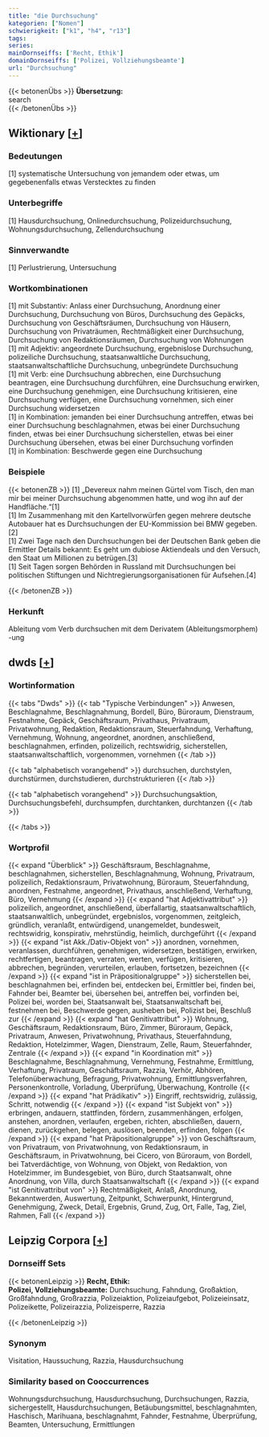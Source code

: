```yaml
---
title: "die Durchsuchung"
kategorien: ["Nomen"]
schwierigkeit: ["k1", "h4", "r13"]
tags:
series:
mainDornseiffs: ['Recht, Ethik']
domainDornseiffs: ['Polizei, Vollziehungsbeamte']
url: "Durchsuchung"
---
```


{{< betonenÜbs >}}
**Übersetzung:**  
search  
{{< /betonenÜbs >}}

## Wiktionary [[+](https://de.wiktionary.org/wiki/Durchsuchung)]

### Bedeutungen
[1] systematische Untersuchung von jemandem oder etwas, um gegebenenfalls etwas Verstecktes zu finden  

### Unterbegriffe
[1] Hausdurchsuchung, Onlinedurchsuchung, Polizeidurchsuchung, Wohnungsdurchsuchung, Zellendurchsuchung  

### Sinnverwandte
[1] Perlustrierung, Untersuchung  

### Wortkombinationen
[1] mit Substantiv: Anlass einer Durchsuchung, Anordnung einer Durchsuchung, Durchsuchung von Büros, Durchsuchung des Gepäcks, Durchsuchung von Geschäftsräumen, Durchsuchung von Häusern, Durchsuchung von Privaträumen, Rechtmäßigkeit einer Durchsuchung, Durchsuchung von Redaktionsräumen, Durchsuchung von Wohnungen  
[1] mit Adjektiv: angeordnete Durchsuchung, ergebnislose Durchsuchung, polizeiliche Durchsuchung, staatsanwaltliche Durchsuchung, staatsanwaltschaftliche Durchsuchung, unbegründete Durchsuchung  
[1] mit Verb: eine Durchsuchung abbrechen, eine Durchsuchung beantragen, eine Durchsuchung durchführen, eine Durchsuchung erwirken, eine Durchsuchung genehmigen, eine Durchsuchung kritisieren, eine Durchsuchung verfügen, eine Durchsuchung vornehmen, sich einer Durchsuchung widersetzen  
[1] in Kombination: jemanden bei einer Durchsuchung antreffen, etwas bei einer Durchsuchung beschlagnahmen, etwas bei einer Durchsuchung finden, etwas bei einer Durchsuchung sicherstellen, etwas bei einer Durchsuchung übersehen, etwas bei einer Durchsuchung vorfinden  
[1] in Kombination: Beschwerde gegen eine Durchsuchung  

### Beispiele
{{< betonenZB >}}
[1] „Devereux nahm meinen Gürtel vom Tisch, den man mir bei meiner Durchsuchung abgenommen hatte, und wog ihn auf der Handfläche.“[1]  
[1] Im Zusammenhang mit den Kartellvorwürfen gegen mehrere deutsche Autobauer hat es Durchsuchungen der EU-Kommission bei BMW gegeben.[2]  
[1] Zwei Tage nach den Durchsuchungen bei der Deutschen Bank geben die Ermittler Details bekannt: Es geht um dubiose Aktiendeals und den Versuch, den Staat um Millionen zu betrügen.[3]  
[1] Seit Tagen sorgen Behörden in Russland mit Durchsuchungen bei politischen Stiftungen und Nichtregierungsorganisationen für Aufsehen.[4]  

{{< /betonenZB >}}
### Herkunft
Ableitung vom Verb durchsuchen mit dem Derivatem (Ableitungsmorphem) -ung  



## dwds [[+](https://www.dwds.de/wb/Durchsuchung)]

### Wortinformation
{{< tabs "Dwds" >}}
{{< tab "Typische Verbindungen" >}}
Anwesen, Beschlagnahme, Beschlagnahmung, Bordell, Büro, Büroraum, Dienstraum, Festnahme, Gepäck, Geschäftsraum, Privathaus, Privatraum, Privatwohnung, Redaktion, Redaktionsraum, Steuerfahndung, Verhaftung, Vernehmung, Wohnung, angeordnet, anordnen, anschließend, beschlagnahmen, erfinden, polizeilich, rechtswidrig, sicherstellen, staatsanwaltschaftlich, vorgenommen, vornehmen
{{< /tab >}}

{{< tab "alphabetisch vorangehend" >}}
durchsuchen, durchstylen, durchstürmen, durchstudieren, durchstrukturieren
{{< /tab >}}

{{< tab "alphabetisch vorangehend" >}}
Durchsuchungsaktion, Durchsuchungsbefehl, durchsumpfen, durchtanken, durchtanzen
{{< /tab >}}

{{< /tabs >}}

### Wortprofil
{{< expand "Überblick" >}} Geschäftsraum, Beschlagnahme, beschlagnahmen, sicherstellen, Beschlagnahmung, Wohnung, Privatraum, polizeilich, Redaktionsraum, Privatwohnung, Büroraum, Steuerfahndung, anordnen, Festnahme, angeordnet, Privathaus, anschließend, Verhaftung, Büro, Vernehmung {{< /expand >}}
{{< expand "hat Adjektivattribut" >}} polizeilich, angeordnet, anschließend, überfallartig, staatsanwaltschaftlich, staatsanwaltlich, unbegründet, ergebnislos, vorgenommen, zeitgleich, gründlich, veranlaßt, entwürdigend, unangemeldet, bundesweit, rechtswidrig, konspirativ, mehrstündig, heimlich, durchgeführt {{< /expand >}}
{{< expand "ist Akk./Dativ-Objekt von" >}} anordnen, vornehmen, veranlassen, durchführen, genehmigen, widersetzen, bestätigen, erwirken, rechtfertigen, beantragen, verraten, werten, verfügen, kritisieren, abbrechen, begründen, verurteilen, erlauben, fortsetzen, bezeichnen {{< /expand >}}
{{< expand "ist in Präpositionalgruppe" >}} sicherstellen bei, beschlagnahmen bei, erfinden bei, entdecken bei, Ermittler bei, finden bei, Fahnder bei, Beamter bei, übersehen bei, antreffen bei, vorfinden bei, Polizei bei, worden bei, Staatsanwalt bei, Staatsanwaltschaft bei, festnehmen bei, Beschwerde gegen, ausheben bei, Polizist bei, Beschluß zur {{< /expand >}}
{{< expand "hat Genitivattribut" >}} Wohnung, Geschäftsraum, Redaktionsraum, Büro, Zimmer, Büroraum, Gepäck, Privatraum, Anwesen, Privatwohnung, Privathaus, Steuerfahndung, Redaktion, Hotelzimmer, Wagen, Dienstraum, Zelle, Raum, Steuerfahnder, Zentrale {{< /expand >}}
{{< expand "in Koordination mit" >}} Beschlagnahme, Beschlagnahmung, Vernehmung, Festnahme, Ermittlung, Verhaftung, Privatraum, Geschäftsraum, Razzia, Verhör, Abhören, Telefonüberwachung, Befragung, Privatwohnung, Ermittlungsverfahren, Personenkontrolle, Vorladung, Überprüfung, Überwachung, Kontrolle {{< /expand >}}
{{< expand "hat Prädikativ" >}} Eingriff, rechtswidrig, zulässig, Schritt, notwendig {{< /expand >}}
{{< expand "ist Subjekt von" >}} erbringen, andauern, stattfinden, fördern, zusammenhängen, erfolgen, anstehen, anordnen, verlaufen, ergeben, richten, abschließen, dauern, dienen, zurückgehen, belegen, auslösen, beenden, erfinden, folgen {{< /expand >}}
{{< expand "hat Präpositionalgruppe" >}} von Geschäftsraum, von Privatraum, von Privatwohnung, von Redaktionsraum, in Geschäftsraum, in Privatwohnung, bei Cicero, von Büroraum, von Bordell, bei Tatverdächtige, von Wohnung, von Objekt, von Redaktion, von Hotelzimmer, im Bundesgebiet, von Büro, durch Staatsanwalt, ohne Anordnung, von Villa, durch Staatsanwaltschaft {{< /expand >}}
{{< expand "ist Genitivattribut von" >}} Rechtmäßigkeit, Anlaß, Anordnung, Bekanntwerden, Auswertung, Zeitpunkt, Schwerpunkt, Hintergrund, Genehmigung, Zweck, Detail, Ergebnis, Grund, Zug, Ort, Falle, Tag, Ziel, Rahmen, Fall {{< /expand >}}

## Leipzig Corpora [[+](https://corpora.uni-leipzig.de/en/res?word=Durchsuchung&corpusId=deu_newscrawl-public_2018)]

### Dornseiff Sets
{{< betonenLeipzig >}}
**Recht, Ethik:**  
**Polizei, Vollziehungsbeamte:** Durchsuchung, Fahndung, Großaktion, Großfahndung, Großrazzia, Polizeiaktion, Polizeiaufgebot, Polizeieinsatz, Polizeikette, Polizeirazzia, Polizeisperre, Razzia  

{{< /betonenLeipzig >}}

### Synonym
Visitation, Haussuchung, Razzia, Hausdurchsuchung


### Similarity based on Cooccurrences
Wohnungsdurchsuchung, Hausdurchsuchung, Durchsuchungen, Razzia, sichergestellt, Hausdurchsuchungen, Betäubungsmittel, beschlagnahmten, Haschisch, Marihuana, beschlagnahmt, Fahnder, Festnahme, Überprüfung, Beamten, Untersuchung, Ermittlungen

